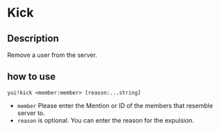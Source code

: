 # Kick

## Description

Remove a user from the server.

## how to use

`yui!kick <member:member> [reason:...string]`

- `member` Please enter the Mention or ID of the members that resemble server to.
- `reason` is optional. You can enter the reason for the expulsion.
